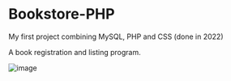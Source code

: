 # Bookstore-PHP
My first project combining MySQL, PHP and CSS (done in 2022)

A book registration and listing program.

![image](https://github.com/ArthurSampaio1611/Livraria-PHP/assets/124641219/52ed7730-9413-4f0b-8586-a8f0e14ff29c)
